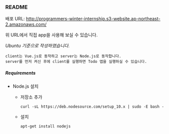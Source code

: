 ### README

배포 URL:  http://programmers-winter-internship.s3-website.ap-northeast-2.amazonaws.com/

위 URL에서 직접 app을 사용해 보실 수 있습니다.



_Ubuntu 기준으로 작성하였습니다._

```
client는 Vue.js로 동작하고 server는 Node.js로 동작합니다. 
server를 먼저 켜신 후에 client를 실행하면 Todo 앱을 실행하실 수 있습니다.
```



##### Requirements

* Node.js 설치

  * 저장소 추가

    ```
    curl -sL https://deb.nodesource.com/setup_10.x | sudo -E bash -
    ```

  * 설치

    ```
    apt-get install nodejs
    ```

    

  

